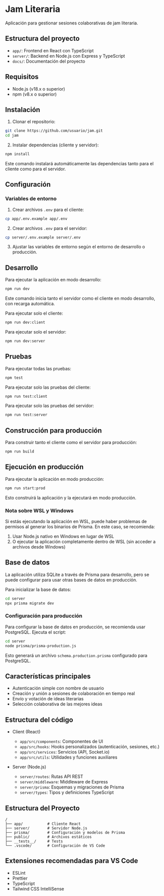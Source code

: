 # Jam Literaria

Aplicación para gestionar sesiones colaborativas de jam literaria.

## Estructura del proyecto

- `app/`: Frontend en React con TypeScript
- `server/`: Backend en Node.js con Express y TypeScript
- `docs/`: Documentación del proyecto

## Requisitos

- Node.js (v18.x o superior)
- npm (v8.x o superior)

## Instalación

1. Clonar el repositorio:

```bash
git clone https://github.com/usuario/jam.git
cd jam
```

2. Instalar dependencias (cliente y servidor):

```bash
npm install
```

Este comando instalará automáticamente las dependencias tanto para el cliente como para el servidor.

## Configuración

### Variables de entorno

1. Crear archivos `.env` para el cliente:

```bash
cp app/.env.example app/.env
```

2. Crear archivos `.env` para el servidor:

```bash
cp server/.env.example server/.env
```

3. Ajustar las variables de entorno según el entorno de desarrollo o producción.

## Desarrollo

Para ejecutar la aplicación en modo desarrollo:

```bash
npm run dev
```

Este comando inicia tanto el servidor como el cliente en modo desarrollo, con recarga automática.

Para ejecutar solo el cliente:

```bash
npm run dev:client
```

Para ejecutar solo el servidor:

```bash
npm run dev:server
```

## Pruebas

Para ejecutar todas las pruebas:

```bash
npm test
```

Para ejecutar solo las pruebas del cliente:

```bash
npm run test:client
```

Para ejecutar solo las pruebas del servidor:

```bash
npm run test:server
```

## Construcción para producción

Para construir tanto el cliente como el servidor para producción:

```bash
npm run build
```

## Ejecución en producción

Para ejecutar la aplicación en modo producción:

```bash
npm run start:prod
```

Esto construirá la aplicación y la ejecutará en modo producción.

### Nota sobre WSL y Windows

Si estás ejecutando la aplicación en WSL, puede haber problemas de permisos al generar los binarios de Prisma. En este caso, se recomienda:

1. Usar Node.js nativo en Windows en lugar de WSL
2. O ejecutar la aplicación completamente dentro de WSL (sin acceder a archivos desde Windows)

## Base de datos

La aplicación utiliza SQLite a través de Prisma para desarrollo, pero se puede configurar para usar otras bases de datos en producción.

Para inicializar la base de datos:

```bash
cd server
npx prisma migrate dev
```

### Configuración para producción

Para configurar la base de datos en producción, se recomienda usar PostgreSQL. Ejecuta el script:

```bash
cd server
node prisma/prisma-production.js
```

Esto generará un archivo `schema.production.prisma` configurado para PostgreSQL.

## Características principales

- Autenticación simple con nombre de usuario
- Creación y unión a sesiones de colaboración en tiempo real
- Envío y votación de ideas literarias
- Selección colaborativa de las mejores ideas

## Estructura del código

- Client (React)
  - `app/src/components`: Componentes de UI
  - `app/src/hooks`: Hooks personalizados (autenticación, sesiones, etc.)
  - `app/src/services`: Servicios (API, Socket.io)
  - `app/src/utils`: Utilidades y funciones auxiliares

- Server (Node.js)
  - `server/routes`: Rutas API REST
  - `server/middleware`: Middleware de Express
  - `server/prisma`: Esquemas y migraciones de Prisma
  - `server/types`: Tipos y definiciones TypeScript

## Estructura del Proyecto

```
/
├── app/           # Cliente React
├── server/        # Servidor Node.js
├── prisma/        # Configuración y modelos de Prisma
├── public/        # Archivos estáticos
├── __tests__/     # Tests
└── .vscode/       # Configuración de VS Code
```

## Extensiones recomendadas para VS Code

- ESLint
- Prettier
- TypeScript
- Tailwind CSS IntelliSense 
